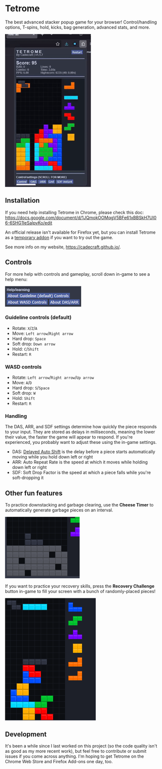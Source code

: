 # Tetrome
The best advanced stacker popup game for your browser! Control/handling options, T-spins, hold, kicks, bag generation, advanced stats, and more.

![A demo of the game](repo_images/TetromeDemo.gif)

## Installation

If you need help installing Tetrome in Chrome, please check this doc: <https://docs.google.com/document/d/1JQmokOOMqgV5BFe61xBBSkH7UI06-6SHG1IeSalpvKo/edit>

An official release isn't available for Firefox yet, but you can install Tetrome as a [temporary addon](https://extensionworkshop.com/documentation/develop/temporary-installation-in-firefox/) if you want to try out the game.

See more info on my website, <https://cadecraft.github.io/>.

## Controls

For more help with controls and gameplay, scroll down in-game to see a help menu:

![A screenshot of the help menu](repo_images/Screenshot_Learning.png)

### Guideline controls (default)
- Rotate: `X`/`Z`/`A`
- Move: `Left arrow`/`Right arrow`
- Hard drop: `Space`
- Soft drop: `Down arrow`
- Hold: `C`/`Shift`
- Restart: `R`

### WASD controls
- Rotate: `Left arrow`/`Right arrow`/`Up arrow`
- Move: `A`/`D`
- Hard drop: `S`/`Space`
- Soft drop: `W`
- Hold: `Shift`
- Restart: `R`

### Handling
The DAS, ARR, and SDF settings determine how quickly the piece responds to your input. They are stored as delays in milliseconds, meaning the lower their value, the faster the game will appear to respond. If you're experienced, you probably want to adjust these using the in-game settings.
- DAS: [Delayed Auto Shift](https://tetris.wiki/DAS) is the delay before a piece starts automatically moving while you hold down left or right
- ARR: Auto Repeat Rate is the speed at which it moves while holding down left or right
- SDF: Soft Drop Factor is the speed at which a piece falls while you're soft-dropping it

## Other fun features
To practice downstacking and garbage clearing, use the **Cheese Timer** to automatically generate garbage pieces on an interval.

![A screenshot of the cheese feature](repo_images/Screenshot_Cheese.png)

If you want to practice your recovery skills, press the **Recovery Challenge** button in-game to fill your screen with a bunch of randomly-placed pieces!

![A screenshot of the recovery challenge feature](repo_images/Screenshot_Recovery.png)

## Development

It's been a while since I last worked on this project (so the code quality isn't as good as my more recent work), but feel free to contribute or submit issues if you come across anything. I'm hoping to get Tetrome on the Chrome Web Store and Firefox Add-ons one day, too.
